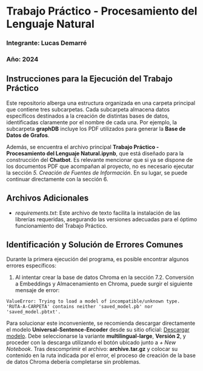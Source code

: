 # Trabajo Práctico - Procesamiento del Lenguaje Natural
### Integrante: Lucas Demarré
### Año: 2024

## **Instrucciones para la Ejecución del Trabajo Práctico**
Este repositorio alberga una estructura organizada en una carpeta principal que contiene tres subcarpetas. Cada subcarpeta almacena datos específicos destinados a la creación de distintas bases de datos, identificadas claramente por el nombre de cada una. Por ejemplo, la subcarpeta **graphDB** incluye los PDF utilizados para generar la **Base de Datos de Grafos**.

Además, se encuentra el archivo principal **Trabajo Práctico - Procesamiento del Lenguaje Natural.ipynb**, que está diseñado para la construcción del **Chatbot**. Es relevante mencionar que si ya se dispone de los documentos PDF que acompañan al proyecto, no es necesario ejecutar la sección *5. Creación de Fuentes de Información*. En su lugar, se puede continuar directamente con la sección 6.

## **Archivos Adicionales**
* *requirements.txt*: Este archivo de texto facilita la instalación de las librerías requeridas, asegurando las versiones adecuadas para el óptimo funcionamiento del Trabajo Práctico.

## Identificación y Solución de Errores Comunes
Durante la primera ejecución del programa, es posible encontrar algunos errores específicos:

1. Al intentar crear la base de datos Chroma en la sección 7.2. Conversión a Embeddings y Almacenamiento en Chroma, puede surgir el siguiente mensaje de error:

`ValueError: Trying to load a model of incompatible/unknown type. 'RUTA-A-CARPETA' contains neither 'saved_model.pb' nor 'saved_model.pbtxt'.`

Para solucionar este inconveniente, se recomienda descargar directamente el modelo **Universal-Sentence-Encoder** desde su sitio oficial: [Descargar modelo](https://www.kaggle.com/models/google/universal-sentence-encoder/frameworks/tensorFlow2/variations/multilingual-large/versions/2?tfhub-redirect=true). Debe seleccionarse la variante **multilingual-large**, **Versión 2**, y proceder con la descarga utilizando el botón ubicado junto a *+ New Notebook*. Tras descomprimir el archivo: **archive.tar.gz** y colocar su contenido en la ruta indicada por el error, el proceso de creación de la base de datos Chroma debería completarse sin problemas.